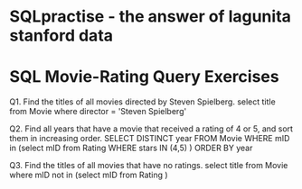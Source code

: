 # SQLpractise - the answer of lagunita stanford data

# SQL Movie-Rating Query Exercises

Q1. Find the titles of all movies directed by Steven Spielberg. 
  select title
  from Movie
  where director = 'Steven Spielberg'

Q2. Find all years that have a movie that received a rating of 4 or 5, and sort them in increasing order. 
  SELECT DISTINCT year
  FROM Movie
  WHERE mID in 
  (select mID 
  from Rating
  WHERE stars IN (4,5)
  ) 
  ORDER BY year

Q3. Find the titles of all movies that have no ratings. 
  select title
  from Movie
  where mID not in
  (select mID
  from Rating
  )

